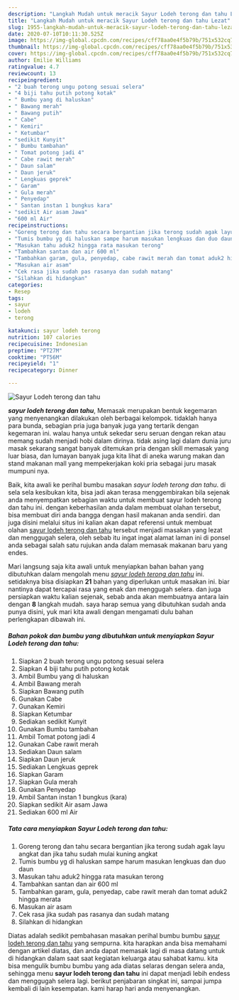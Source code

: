 ```yaml
---
description: "Langkah Mudah untuk meracik Sayur Lodeh terong dan tahu Lezat"
title: "Langkah Mudah untuk meracik Sayur Lodeh terong dan tahu Lezat"
slug: 1955-langkah-mudah-untuk-meracik-sayur-lodeh-terong-dan-tahu-lezat
date: 2020-07-10T10:11:30.525Z
image: https://img-global.cpcdn.com/recipes/cff78aa0e4f5b79b/751x532cq70/sayur-lodeh-terong-dan-tahu-foto-resep-utama.jpg
thumbnail: https://img-global.cpcdn.com/recipes/cff78aa0e4f5b79b/751x532cq70/sayur-lodeh-terong-dan-tahu-foto-resep-utama.jpg
cover: https://img-global.cpcdn.com/recipes/cff78aa0e4f5b79b/751x532cq70/sayur-lodeh-terong-dan-tahu-foto-resep-utama.jpg
author: Emilie Williams
ratingvalue: 4.7
reviewcount: 13
recipeingredient:
- "2 buah terong ungu potong sesuai selera"
- "4 biji tahu putih potong kotak"
- " Bumbu yang di haluskan"
- " Bawang merah"
- " Bawang putih"
- " Cabe"
- " Kemiri"
- " Ketumbar"
- "sedikit Kunyit"
- " Bumbu tambahan"
- " Tomat potong jadi 4"
- " Cabe rawit merah"
- " Daun salam"
- " Daun jeruk"
- " Lengkuas geprek"
- " Garam"
- " Gula merah"
- " Penyedap"
- " Santan instan 1 bungkus kara"
- "sedikit Air asam Jawa"
- "600 ml Air"
recipeinstructions:
- "Goreng terong dan tahu secara bergantian jika terong sudah agak layu angkat dan jika tahu sudah mulai kuning angkat"
- "Tumis bumbu yg di haluskan sampe harum masukan lengkuas dan duo daun"
- "Masukan tahu aduk2 hingga rata masukan terong"
- "Tambahkan santan dan air 600 ml"
- "Tambahkan garam, gula, penyedap, cabe rawit merah dan tomat aduk2 hingga merata"
- "Masukan air asam"
- "Cek rasa jika sudah pas rasanya dan sudah matang"
- "Silahkan di hidangkan"
categories:
- Resep
tags:
- sayur
- lodeh
- terong

katakunci: sayur lodeh terong 
nutrition: 107 calories
recipecuisine: Indonesian
preptime: "PT27M"
cooktime: "PT56M"
recipeyield: "1"
recipecategory: Dinner

---
```



![Sayur Lodeh terong dan tahu](https://img-global.cpcdn.com/recipes/cff78aa0e4f5b79b/751x532cq70/sayur-lodeh-terong-dan-tahu-foto-resep-utama.jpg)

<b><i>sayur lodeh terong dan tahu</i></b>, Memasak merupakan bentuk kegemaran yang menyenangkan dilakukan oleh berbagai kelompok. tidaklah hanya para bunda, sebagian pria juga banyak juga yang tertarik dengan kegemaran ini. walau hanya untuk sekedar seru seruan dengan rekan atau memang sudah menjadi hobi dalam dirinya. tidak asing lagi dalam dunia juru masak sekarang sangat banyak ditemukan pria dengan skill memasak yang luar biasa, dan lumayan banyak juga kita lihat di aneka warung makan dan stand makanan mall yang mempekerjakan koki pria sebagai juru masak mumpuni nya.

Baik, kita awali ke perihal bumbu masakan <i>sayur lodeh terong dan tahu</i>. di sela sela kesibukan kita, bisa jadi akan terasa menggembirakan bila sejenak anda menyempatkan sebagian waktu untuk membuat sayur lodeh terong dan tahu ini. dengan keberhasilan anda dalam membuat olahan tersebut, bisa membuat diri anda bangga dengan hasil makanan anda sendiri. dan juga disini melalui situs ini kalian akan dapat referensi untuk membuat olahan <u>sayur lodeh terong dan tahu</u> tersebut menjadi masakan yang lezat dan menggugah selera, oleh sebab itu ingat ingat alamat laman ini di ponsel anda sebagai salah satu rujukan anda dalam memasak makanan baru yang endes.




Mari langsung saja kita awali untuk menyiapkan bahan bahan yang dibutuhkan dalam mengolah menu <u><i>sayur lodeh terong dan tahu</i></u> ini. setidaknya bisa disiapkan <b>21</b> bahan yang diperlukan untuk masakan ini. biar nantinya dapat tercapai rasa yang enak dan menggugah selera. dan juga persiapkan waktu kalian sejenak, sebab anda akan membuatnya antara lain dengan <b>8</b> langkah mudah. saya harap semua yang dibutuhkan sudah anda punya disini, yuk mari kita awali dengan mengamati dulu bahan perlengkapan dibawah ini.

<!--inarticleads1-->

##### Bahan pokok dan bumbu yang dibutuhkan untuk menyiapkan Sayur Lodeh terong dan tahu:

1. Siapkan 2 buah terong ungu potong sesuai selera
1. Siapkan 4 biji tahu putih potong kotak
1. Ambil  Bumbu yang di haluskan
1. Ambil  Bawang merah
1. Siapkan  Bawang putih
1. Gunakan  Cabe
1. Gunakan  Kemiri
1. Siapkan  Ketumbar
1. Sediakan sedikit Kunyit
1. Gunakan  Bumbu tambahan
1. Ambil  Tomat potong jadi 4
1. Gunakan  Cabe rawit merah
1. Sediakan  Daun salam
1. Siapkan  Daun jeruk
1. Sediakan  Lengkuas geprek
1. Siapkan  Garam
1. Siapkan  Gula merah
1. Gunakan  Penyedap
1. Ambil  Santan instan 1 bungkus (kara)
1. Siapkan sedikit Air asam Jawa
1. Sediakan 600 ml Air




<!--inarticleads2-->

##### Tata cara menyiapkan Sayur Lodeh terong dan tahu:

1. Goreng terong dan tahu secara bergantian jika terong sudah agak layu angkat dan jika tahu sudah mulai kuning angkat
1. Tumis bumbu yg di haluskan sampe harum masukan lengkuas dan duo daun
1. Masukan tahu aduk2 hingga rata masukan terong
1. Tambahkan santan dan air 600 ml
1. Tambahkan garam, gula, penyedap, cabe rawit merah dan tomat aduk2 hingga merata
1. Masukan air asam
1. Cek rasa jika sudah pas rasanya dan sudah matang
1. Silahkan di hidangkan




Diatas adalah sedikit pembahasan masakan perihal bumbu bumbu <u>sayur lodeh terong dan tahu</u> yang sempurna. kita harapkan anda bisa memahami dengan artikel diatas, dan anda dapat memasak lagi di masa datang untuk di hidangkan dalam saat saat kegiatan keluarga atau sahabat kamu. kita bisa mengulik bumbu bumbu yang ada diatas selaras dengan selera anda, sehingga menu <b>sayur lodeh terong dan tahu</b> ini dapat menjadi lebih endess dan menggugah selera lagi. berikut penjabaran singkat ini, sampai jumpa kembali di lain kesempatan. kami harap hari anda menyenangkan.
